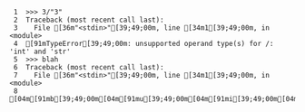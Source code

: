      1	>>> 3/"3"
     2	Traceback (most recent call last):
     3	  File [36m"<stdin>"[39;49;00m, line [34m1[39;49;00m, in <module>
     4	[91mTypeError[39;49;00m: unsupported operand type(s) for /: 'int' and 'str'
     5	>>> blah
     6	Traceback (most recent call last):
     7	  File [36m"<stdin>"[39;49;00m, line [34m1[39;49;00m, in <module>
     8	[04m[91mb[39;49;00m[04m[91mu[39;49;00m[04m[91mi[39;49;00m[04m[91ml[39;49;00m[04m[91mt[39;49;00m[04m[91mi[39;49;00m[04m[91mn[39;49;00m[04m[91ms[39;49;00m[04m[91m.[39;49;00m[04m[91mN[39;49;00m[04m[91ma[39;49;00m[04m[91mm[39;49;00m[04m[91me[39;49;00m[04m[91mE[39;49;00m[04m[91mr[39;49;00m[04m[91mr[39;49;00m[04m[91mo[39;49;00m[04m[91mr[39;49;00m
